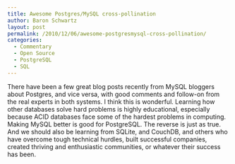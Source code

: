 ```yaml
---
title: Awesome Postgres/MySQL cross-pollination
author: Baron Schwartz
layout: post
permalink: /2010/12/06/awesome-postgresmysql-cross-pollination/
categories:
  - Commentary
  - Open Source
  - PostgreSQL
  - SQL
---
```

There have been a few great blog posts recently from MySQL bloggers about Postgres, and vice versa, with good comments and follow-on from the real experts in both systems. I think this is wonderful. Learning how other databases solve hard problems is highly educational, especially because ACID databases face some of the hardest problems in computing. Making MySQL better is good for PostgreSQL. The reverse is just as true. And we should also be learning from SQLite, and CouchDB, and others who have overcome tough technical hurdles, built successful companies, created thriving and enthusiastic communities, or whatever their success has been.
